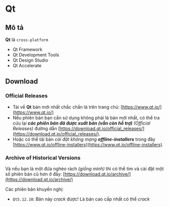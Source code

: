 # Qt

## Mô tả

__Qt__ là `cross-platform` 

- Qt Framework
- Qt Development Tools
- Qt Design Studio
- Qt Accelerate

## Download

### Official Releases

- Tải về __Qt__ bản mới nhất chắc chắn là trên trang chủ: [https://www.qt.io/](https://www.qt.io/)
- Nếu phiên bản bạn cần sử dụng không phải là bản mới nhất, có thể tra cứu lại ___các phiên bản đã được xuất bản (vẫn còn hỗ trợ)___ _(Official Releases)_ đường dẫn [https://download.qt.io/official_releases/](https://download.qt.io/official_releases/).
- Hoặc có thể tải bản _cài đặt không mạng_ ___offline-installers___ trong đây [https://www.qt.io/offline-installers](https://www.qt.io/offline-installers)

### Archive of Historical Versions

Và nếu bạn là một đứa nghèo rách _(giống mình)_ thì có thể tìm và cài đặt một số phiên bản cũ hơn ở đây: [https://download.qt.io/archive/](https://download.qt.io/archive/)

Các phiên bản khuyến nghị:

- `Qt5.12.10`: Bản này _crack_ được! Là bản cao cấp nhất có thể _crack_